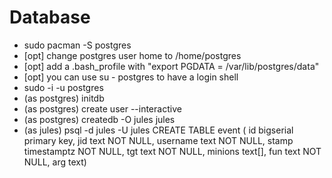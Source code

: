 Database
========

* sudo pacman -S postgres
* [opt] change postgres user home to /home/postgres
* [opt] add a .bash_profile with "export PGDATA = /var/lib/postgres/data"
* [opt] you can use su - postgres to have a login shell
* sudo -i -u postgres
* (as postgres) initdb
* (as postgres) create user --interactive
* (as postgres) createdb -O jules jules
* (as jules) psql -d jules -U jules
	CREATE TABLE event (
		id   bigserial primary key,
        jid  text NOT NULL,
        username text NOT NULL,
        stamp timestamptz NOT NULL,
        tgt   text NOT NULL,
     	minions text[],
     	fun     text NOT NULL,
    	arg     text)